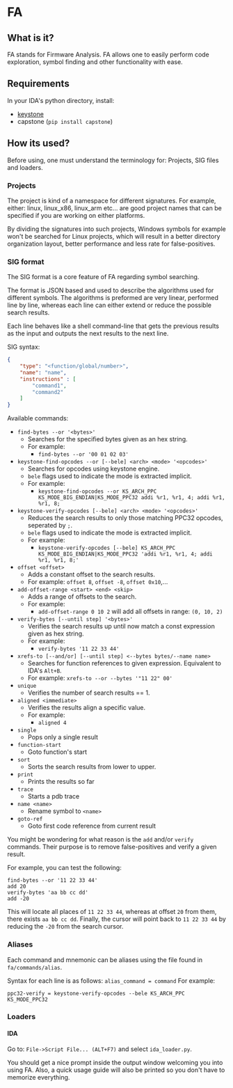 # FA

## What is it?

FA stands for Firmware Analysis.
FA allows one to easily perform code exploration, symbol finding and 
other functionality with ease.

## Requirements

In your IDA's python directory, install:
* [keystone](http://www.keystone-engine.org/download/)
* capstone (`pip install capstone`)


## How its used?

Before using, one must understand the terminology for: 
Projects, SIG files and loaders. 

### Projects

The project is kind of a namespace for different signatures.
For example, either: linux, linux_x86, linux_arm etc... are good 
project names that can be specified if you are working on either 
platforms. 

By dividing the signatures into such projects, Windows symbols for 
example won't be searched for Linux projects, which will result 
in a better directory organization layout, better performance and
less rate for false-positives. 

### SIG format

The SIG format is a core feature of FA regarding symbol searching.

The format is JSON based and used to describe the algorithms used for 
different symbols.
The algorithms is preformed are very linear, performed line by line, 
whereas each line can either extend or reduce the possible search
results.

Each line behaves like a shell command-line that gets the 
previous results as the input and outputs the next results
to the next line.

SIG syntax:
```json
{
    "type": "<function/global/number>",
    "name": "name",
    "instructions" : [
        "command1",
        "command2"
    ]
}
``` 

Available commands:

* `find-bytes --or '<bytes>'`
    * Searches for the specified bytes given as an hex string.
    * For example: 
        * `find-bytes --or '00 01 02 03'`
* `keystone-find-opcodes --or [--bele] <arch> <mode> '<opcodes>'`
    * Searches for opcodes using keystone engine.
    * `bele` flags used to indicate the mode is extracted 
    implicit.
    * For example: 
        * `keystone-find-opcodes --or KS_ARCH_PPC KS_MODE_BIG_ENDIAN|KS_MODE_PPC32 addi %r1, %r1, 4; addi %r1, %r1, 8;`
* `keystone-verify-opcodes [--bele] <arch> <mode> '<opcodes>'`
    * Reduces the search results to only those matching 
    PPC32 opcodes, seperated by `;`.
    * `bele` flags used to indicate the mode is extracted 
    implicit.
    * For example: 
        * `keystone-verify-opcodes [--bele] KS_ARCH_PPC KS_MODE_BIG_ENDIAN|KS_MODE_PPC32 'addi %r1, %r1, 4; addi %r1, %r1, 8;'`    
* `offset <offset>`
    * Adds a constant offset to the search results.
    * For example: `offset 8`, `offset -8`, `offset 0x10`,...
* `add-offset-range <start> <end> <skip>`
    * Adds a range of offsets to the search.
    * For example: 
        * `add-offset-range 0 10 2` will add all offsets in range: `(0, 10, 2)`
* `verify-bytes [--until step] '<bytes>'`
    * Verifies the search results up until now match a const 
    expression given as hex string.
    * For example: 
        * `verify-bytes '11 22 33 44'`
* `xrefs-to [--and/or] [--until step] <--bytes bytes/--name name>`
    * Searches for function references to given expression.
     Equivalent to IDA's `Alt+B`.
    * For example: 
        `xrefs-to --or --bytes '"11 22" 00'`
* `unique`
    * Verifies the number of search results == 1.
* `aligned <immediate>`
    * Verifies the results align a specific value.
    * For example: 
        * `aligned 4`
* `single`
    * Pops only a single result
* `function-start`
    * Goto function's start
* `sort`
    * Sorts the search results from lower to upper.
* `print`
    * Prints the results so far
* `trace`
    * Starts a pdb trace
* `name <name>`
    * Rename symbol to `<name>`
* `goto-ref`
    * Goto first code reference from current result

You might be wondering for what reason is the `add` and/or `verify` 
commands. Their purpose is to remove false-positives and verify 
a given result. 

For example, you can test the following:

```
find-bytes --or '11 22 33 44'
add 20
verify-bytes 'aa bb cc dd'
add -20
```

This will locate all places of `11 22 33 44`, whereas at offset `20`
from them, there exists `aa bb cc dd`. Finally, the cursor will point
back to `11 22 33 44` by reducing the `-20` from the search cursor. 


### Aliases

Each command and mnemonic can be aliases using the file 
found in `fa/commands/alias`.

Syntax for each line is as follows: `alias_command = command`
For example:
```
ppc32-verify = keystone-verify-opcodes --bele KS_ARCH_PPC KS_MODE_PPC32
```

### Loaders

#### IDA

Go to: `File->Script File... (ALT+F7)` and select `ida_loader.py`.

You should get a nice prompt inside the output window welcoming you
into using FA. Also, a quick usage guide will also be printed so you 
don't have to memorize everything.

